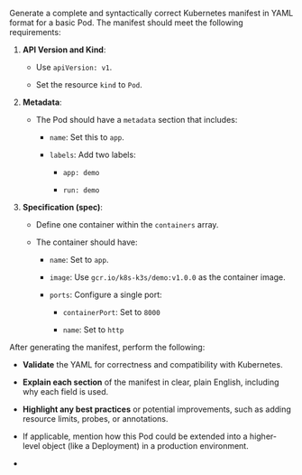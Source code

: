 Generate a complete and syntactically correct Kubernetes manifest in YAML format for a basic Pod. The manifest should meet the following requirements:

1. **API Version and Kind**:
    
    - Use `apiVersion: v1`.
        
    - Set the resource `kind` to `Pod`.
        
2. **Metadata**:
    
    - The Pod should have a `metadata` section that includes:
        
        - `name`: Set this to `app`.
            
        - `labels`: Add two labels:
            
            - `app: demo`
                
            - `run: demo`
                
3. **Specification (spec)**:
    
    - Define one container within the `containers` array.
        
    - The container should have:
        
        - `name`: Set to `app`.
            
        - `image`: Use `gcr.io/k8s-k3s/demo:v1.0.0` as the container image.
            
        - `ports`: Configure a single port:
            
            - `containerPort`: Set to `8000`
                
            - `name`: Set to `http`
                

After generating the manifest, perform the following:

- **Validate** the YAML for correctness and compatibility with Kubernetes.
    
- **Explain each section** of the manifest in clear, plain English, including why each field is used.
    
- **Highlight any best practices** or potential improvements, such as adding resource limits, probes, or annotations.
    
- If applicable, mention how this Pod could be extended into a higher-level object (like a Deployment) in a production environment.
-